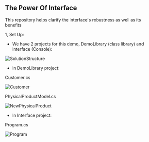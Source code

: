 ## The Power Of Interface
This repository helps clarify the interface's robustness as well as its benefits

1, Set Up:
- We have 2 projects for this demo, DemoLibrary (class library) and Interface (Console):
 
![SolutionStructure](https://github.com/ninehnineh/ThePowerOfInterface/assets/103179810/5e129f57-d1d0-461b-a846-c8ea3a06f480)

- In DemoLibrary project:

Customer.cs

![Customer](https://github.com/ninehnineh/ThePowerOfInterface/assets/103179810/d474cf52-a120-4089-92c2-74aa05e04aeb)

PhysicalProductModel.cs

![NewPhysicalProduct](https://github.com/ninehnineh/ThePowerOfInterface/assets/103179810/4f1d3762-e3df-418a-bf6c-36788e654917)

- In Interface project:

Program.cs

![Program](https://github.com/ninehnineh/ThePowerOfInterface/assets/103179810/7ea9d022-e821-401a-9c82-ade91fe7c374)

